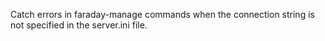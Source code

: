 Catch errors in faraday-manage commands when the connection string is not specified in the server.ini file.
